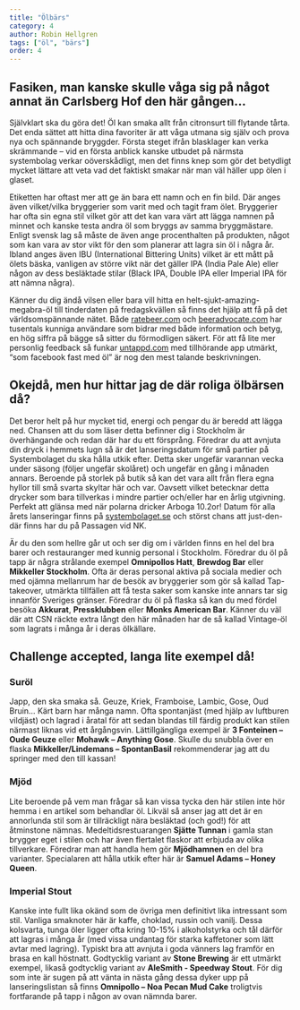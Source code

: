 ```yaml
---
title: "Ölbärs"
category: 4
author: Robin Hellgren
tags: ["öl", "bärs"]
order: 4
---
```


## Fasiken, man kanske skulle våga sig på något annat än Carlsberg Hof den här gången…
Självklart ska du göra det! Öl kan smaka allt från citronsurt till flytande tårta. Det enda sättet att hitta dina favoriter är att våga utmana sig själv och prova nya och spännande bryggder. Första steget ifrån blasklager kan verka skrämmande – vid en första anblick kanske utbudet på närmsta systembolag verkar oöverskådligt, men det finns knep som gör det betydligt mycket lättare att veta vad det faktiskt smakar när man väl häller upp ölen i glaset.

Etiketten har oftast mer att ge än bara ett namn och en fin bild. Där anges även vilket/vilka bryggerier som varit med och tagit fram ölet. Bryggerier har ofta sin egna stil vilket gör att det kan vara värt att lägga namnen på minnet och kanske testa andra öl som bryggs av samma bryggmästare. Enligt svensk lag så måste de även ange procenthalten på produkten, något som kan vara av stor vikt för den som planerar att lagra sin öl i några år. Ibland anges även IBU (International Bittering Units) vilket är ett mått på ölets bäska, vanligen av större vikt när det gäller IPA (India Pale Ale) eller någon av dess besläktade stilar (Black IPA, Double IPA eller Imperial IPA för att nämna några).

Känner du dig ändå vilsen eller bara vill hitta en helt-sjukt-amazing-megabra-öl till tinderdaten på fredagskvällen så finns det hjälp att få på det världsomspännande nätet. Både [ratebeer.com](https://ratebeer.com) och [beeradvocate.com](https://beeradvocate.com) har tusentals kunniga användare som bidrar med både information och betyg, en hög siffra på bägge så sitter du förmodligen säkert. För att få lite mer personlig feedback så funkar [untappd.com](https://untappd.com) med tillhörande app utmärkt, “som facebook fast med öl” är nog den mest talande beskrivningen.

## Okejdå, men hur hittar jag de där roliga ölbärsen då?
Det beror helt på hur mycket tid, energi och pengar du är beredd att lägga ned. Chansen att du som läser detta befinner dig i Stockholm är överhängande och redan där har du ett försprång. Föredrar du att avnjuta din dryck i hemmets lugn så är det lanseringsdatum för små partier på Systembolaget du ska hålla utkik efter. Detta sker ungefär varannan vecka under säsong (följer ungefär skolåret) och ungefär en gång i månaden annars. Beroende på storlek på butik så kan det vara allt från flera egna hyllor till små svarta skyltar här och var. Oavsett vilket  betecknar detta drycker som bara tillverkas i mindre partier och/eller har en årlig utgivning. Perfekt att glänsa med när polarna dricker Arboga 10.2or! Datum för alla årets lanseringar finns på [systembolaget.se](https://systembolaget.se) och störst chans att just-den-där finns har du på Passagen vid NK.

Är du den som hellre går ut och ser dig om i världen finns en hel del bra barer och restauranger med kunnig personal i Stockholm. Föredrar du öl på tapp är några strålande exempel **Omnipollos Hatt**, **Brewdog Bar** eller **Mikkeller Stockholm**. Ofta är deras personal aktiva på sociala medier och med ojämna mellanrum har de besök av bryggerier som gör så kallad Tap-takeover, utmärkta tillfällen att få testa saker som kanske inte annars tar sig innanför Sveriges gränser. Föredrar du öl på flaska så kan du med fördel besöka **Akkurat**, **Pressklubben** eller **Monks American Bar**. Känner du väl där att CSN räckte extra långt den här månaden har de så kallad Vintage-öl som lagrats i många år i deras ölkällare.

## Challenge accepted, langa lite exempel då!

### Suröl
Japp, den ska smaka så. Geuze, Kriek, Framboise, Lambic, Gose, Oud Bruin… Kärt barn har många namn. Ofta spontanjäst (med hjälp av luftburen vildjäst) och lagrad i åratal för att sedan blandas till färdig produkt kan stilen närmast liknas vid ett årgångsvin. Lättillgängliga exempel är **3 Fonteinen – Oude Geuze** eller **Mohawk – Anything Gose**. Skulle du snubbla över en flaska **Mikkeller/Lindemans – SpontanBasil** rekommenderar jag att du springer med den till kassan!

### Mjöd
Lite beroende på vem man frågar så kan vissa tycka den här stilen inte hör hemma i en artikel som behandlar öl. Likväl så anser jag att det är en annorlunda stil som är tillräckligt nära besläktad (och god!) för att åtminstone nämnas. Medeltidsrestuarangen **Sjätte Tunnan** i gamla stan brygger eget i stilen och har även flertalet flaskor att erbjuda av olika tillverkare. Föredrar man att handla hem gör **Mjödhamnen** en del bra varianter. Specialaren att hålla utkik efter här är **Samuel Adams – Honey Queen**.

### Imperial Stout
Kanske inte fullt lika okänd som de övriga men definitivt lika intressant som stil. Vanliga smaknoter här är kaffe, choklad, russin och vanilj. Dessa kolsvarta, tunga öler ligger ofta kring 10-15% i alkoholstyrka och tål därför att lagras i många år (med vissa undantag för starka kaffetoner som lätt avtar med lagring). Typiskt bra att avnjuta i goda vänners lag framför en brasa en kall höstnatt. Godtycklig variant av **Stone Brewing** är ett utmärkt exempel, likaså godtycklig variant av **AleSmith - Speedway Stout**. För dig som inte är sugen på att vänta in nästa gång dessa dyker upp på lanseringslistan så finns **Omnipollo – Noa Pecan Mud Cake** troligtvis fortfarande på tapp i någon av ovan nämnda barer.
